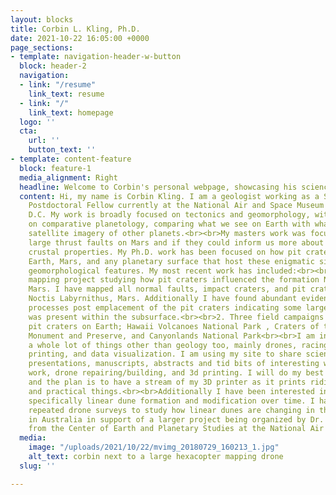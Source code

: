 ```yaml
---
layout: blocks
title: Corbin L. Kling, Ph.D.
date: 2021-10-22 16:05:00 +0000
page_sections:
- template: navigation-header-w-button
  block: header-2
  navigation:
  - link: "/resume"
    link_text: resume
  - link: "/"
    link_text: homepage
  logo: ''
  cta:
    url: ''
    button_text: ''
- template: content-feature
  block: feature-1
  media_alignment: Right
  headline: Welcome to Corbin's personal webpage, showcasing his science and hobbies
  content: Hi, my name is Corbin Kling. I am a geologist working as a Smithsonian
    Postdoctoral Fellow currently at the National Air and Space Museum in Washington
    D.C. My work is broadly focused on tectonics and geomorphology, with an emphasis
    on comparative planetology, comparing what we see on Earth with what we see in
    satellite imagery of other planets.<br><br>My masters work was focused on investigating
    large thrust faults on Mars and if they could inform us more about the subsurface
    crustal properties. My Ph.D. work has been focused on how pit craters form on
    Earth, Mars, and any planetary surface that host these enigmatic sinkhole-like
    geomorphological features. My most recent work has included:<br><br>1. A large
    mapping project studying how pit craters influenced the formation Noctis Labyrinthus,
    Mars. I have mapped all normal faults, impact craters, and pit craters within
    Noctis Labyrnithus, Mars. Additionally I have found abundant evidence for periglacial
    processes post emplacement of the pit craters indicating some large volatile reservoir
    was present within the subsurface.<br><br>2. Three field campaigns to look at
    pit craters on Earth; Hawaii Volcanoes National Park , Craters of the Moon National
    Monument and Preserve, and Canyonlands National Park<br><br>I am interested in
    a whole lot of things other than geology too, mainly drones, racing drones, 3D
    printing, and data visualization. I am using my site to share science (poster
    presentations, manuscripts, abstracts and tid bits of interesting work), drone
    work, drone repairing/building, and 3d printing. I will do my best to update weekly
    and the plan is to have a stream of my 3D printer as it prints ridiculousness
    and practical things.<br><br>Additionally I have been interested in aeolian processes,
    specifically linear dune formation and modification over time. I have been utilizing
    repeated drone surveys to study how linear dunes are changing in the Simpson Desert
    in Australia in support of a larger project being organized by Dr. Bob Craddock
    from the Center of Earth and Planetary Studies at the National Air and Space Museum.
  media:
    image: "/uploads/2021/10/22/mvimg_20180729_160213_1.jpg"
    alt_text: corbin next to a large hexacopter mapping drone
  slug: ''

---
```

